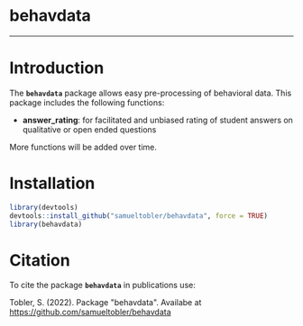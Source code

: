 # behavdata

------------------------------------------------------------------------

# Introduction

The **`behavdata`** package allows easy pre-processing of behavioral data. This package includes the following functions:

-   **answer_rating**: for facilitated and unbiased rating of student answers on qualitative or open ended questions

More functions will be added over time.

# Installation

``` r
library(devtools)
devtools::install_github("samueltobler/behavdata", force = TRUE)
library(behavdata)
```

# Citation

To cite the package **`behavdata`** in publications use:

Tobler, S. (2022). Package "behavdata". Availabe at <https://github.com/samueltobler/behavdata>
